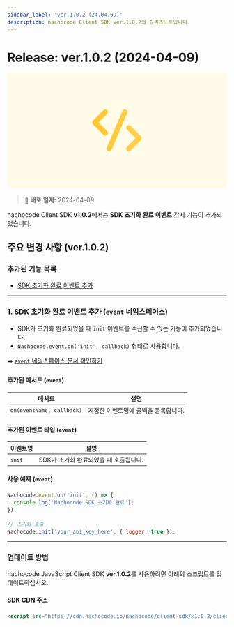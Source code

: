 ```yaml
---
sidebar_label: 'ver.1.0.2 (24.04.09)'
description: nachocode Client SDK ver.1.0.2의 릴리즈노트입니다.
---
```


# Release: ver.1.0.2 (2024-04-09)

![sdk_detail](/img/docs/releases/release_note_sdk_detail.png)

> 🔔 **배포 일자:** 2024-04-09

nachocode Client SDK **v1.0.2**에서는 **SDK 초기화 완료 이벤트** 감지 기능이 추가되었습니다.

## 주요 변경 사항 (ver.1.0.2)

### 추가된 기능 목록

- [SDK 초기화 완료 이벤트 추가](#1-sdk-초기화-완료-이벤트-추가-event-네임스페이스)

---

### 1. SDK 초기화 완료 이벤트 추가 (`event` 네임스페이스)

- SDK가 초기화 완료되었을 때 `init` 이벤트를 수신할 수 있는 기능이 추가되었습니다.
- `Nachocode.event.on('init', callback)` 형태로 사용합니다.

➡️ [`event` 네임스페이스 문서 확인하기](/docs/sdk/namespaces/event)

#### 추가된 메서드 (`event`)

| 메서드                    | 설명                                 |
| ------------------------- | ------------------------------------ |
| `on(eventName, callback)` | 지정한 이벤트명에 콜백을 등록합니다. |

#### 추가된 이벤트 타입 (`event`)

| 이벤트명 | 설명                                   |
| -------- | -------------------------------------- |
| `init`   | SDK가 초기화 완료되었을 때 호출됩니다. |

#### 사용 예제 (`event`)

```javascript
Nachocode.event.on('init', () => {
  console.log('Nachocode SDK 초기화 완료');
});

// 초기화 호출
Nachocode.init('your_api_key_here', { logger: true });
```

---

### 업데이트 방법

nachocode JavaScript Client SDK **ver.1.0.2**를 사용하려면 아래의 스크립트를 업데이트하십시오.

#### SDK CDN 주소

```html
<script src="https://cdn.nachocode.io/nachocode/client-sdk/@1.0.2/client-sdk.min.js"></script>
```
